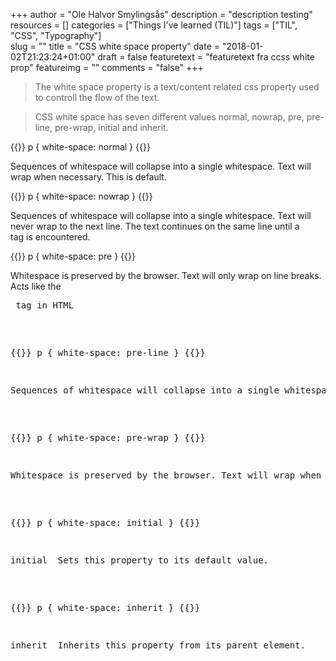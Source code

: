 +++
author = "Ole Halvor Smylingsås"
description = "description testing"
resources = []
categories = ["Things I've learned (TIL)"]
tags = ["TIL", "CSS", "Typography"]   
slug = ""
title = "CSS white space property"
date = "2018-01-02T21:23:24+01:00"
draft = false
featuretext = "featuretext fra ccss white prop"
featureimg = ""
comments = "false"
+++

>The white space property is a text/content related css property used to controll the flow of 
>the text. 

>CSS white space has seven different values normal, nowrap, pre, pre-line, pre-wrap, initial and inherit.

{{<highlight css>}}
p
{
    white-space: normal
}
{{</highlight>}}
<p>Sequences of whitespace will collapse into a single whitespace. Text will wrap when necessary. This is default.</p>

{{<highlight css>}}
p
{
    white-space: nowrap
}
{{</highlight>}}
<p>Sequences of whitespace will collapse into a single whitespace. Text will never wrap to the next line. The text continues on the same line until a <br> tag is encountered.</p>

{{<highlight css>}}
p
{
    white-space: pre
}
{{</highlight>}}
<p>Whitespace is preserved by the browser. Text will only wrap on line breaks. Acts like the <pre> tag in HTML</p>

{{<highlight css>}}
p
{
    white-space: pre-line
}
{{</highlight>}}
<p>Sequences of whitespace will collapse into a single whitespace. Text will wrap when necessary, and on line breaks</p>
    
{{<highlight css>}}
p
{
    white-space: pre-wrap
}
{{</highlight>}}    
<p>Whitespace is preserved by the browser. Text will wrap when necessary, and on line breaks</p>
    
{{<highlight css>}}
p
{
    white-space: initial
}
{{</highlight>}}    
<p>initial	Sets this property to its default value.</p>
    
{{<highlight css>}}
p
{
    white-space: inherit
}
{{</highlight>}}    
<p>inherit	Inherits this property from its parent element.</p>
 